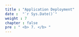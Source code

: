 ```yaml
---
title : "Application Deployment"
date :  "`r Sys.Date()`" 
weight : 7 
chapter : false
pre : " <b> 7. </b> "
---
```



